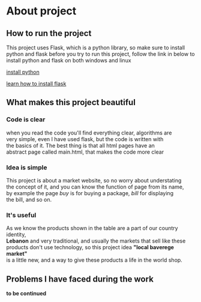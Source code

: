 # About project  

## How to run the project    
This project uses Flask, which is a python library, 
so make sure to install python and flask before you
try to run this project, follow the link in below to
install python and flask on both windows and linux   

[install python](https://www.python.org/downloads/)    

[learn how to install flask](https://phoenixnap.com/kb/install-flask)   

## What makes this project beautiful   
### Code is clear
when you read the code you'll find everything clear, algorithms are   
very simple, even I have used flask, but the code is written with   
the basics of it. The best thing is that all html pages have an      
abstract page called main.html, that makes the code more clear  

### Idea is simple  
This project is about a market website, so no worry about understating    
the concept of it, and you can know the function of page from its name,  
by example the page *buy* is for buying a package, *bill* for displaying   
the bill, and so on.    

### It's useful  
As we know the products shown in the table are a part of our country identity,      
**Lebanon** and very traditional, and usually the markets that sell like these     
products don't use technology, so this project idea **"local baverege market"**    
is a little new, and a way to give these products a life in the world shop.       

## Problems I have faced during the work    
**to be continued**






